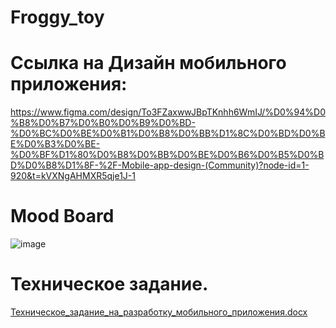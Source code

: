 # Froggy_toy
# Ссылка на Дизайн мобильного приложения:
https://www.figma.com/design/To3FZaxwwJBpTKnhh6WmIJ/%D0%94%D0%B8%D0%B7%D0%B0%D0%B9%D0%BD-%D0%BC%D0%BE%D0%B1%D0%B8%D0%BB%D1%8C%D0%BD%D0%BE%D0%B3%D0%BE-%D0%BF%D1%80%D0%B8%D0%BB%D0%BE%D0%B6%D0%B5%D0%BD%D0%B8%D1%8F-%2F-Mobile-app-design-(Community)?node-id=1-920&t=kVXNgAHMXR5qje1J-1
# Mood Board
![image](https://github.com/user-attachments/assets/0d929164-e54e-49e5-9d45-932f1b67fde2)

# Техническое задание.
[Техническое_задание_на_разработку_мобильного_приложения.docx](https://github.com/user-attachments/files/18118249/_._._._._.docx)
